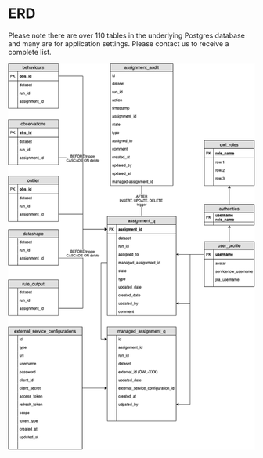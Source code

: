 # ERD

Please note there are over 110 tables in the underlying Postgres database and many are for application settings. Please contact us to receive a complete list.

![](<../../.gitbook/assets/image (103).png>)
